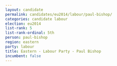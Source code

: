 ```yaml
---
layout: candidate
permalink: candidates/eu2014/labour/paul-bishop/
categories: candidate labour
election: eu2014
list-rank: 5
list-rank-ordinal: 5th
person: paul-bishop
region: eastern
party: labour
title: Eastern - Labour Party - Paul Bishop
incumbent: false
---
```

